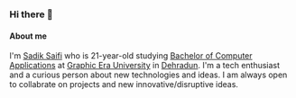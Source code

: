### Hi there 👋

#### About me
I'm [Sadik Saifi](https://github.com/sadikeey) who is 21-year-old studying [Bachelor of Computer Applications](https://www.shiksha.com/it-software/articles/all-you-need-to-know-about-bca-and-its-scope-blogId-13258) at [Graphic Era University](https://www.geu.ac.in/) in [Dehradun](https://en.wikipedia.org/wiki/Dehradun). I'm a tech enthusiast and a curious person about new technologies and ideas. I am always open to collabrate on projects and new innovative/disruptive ideas.
